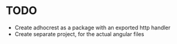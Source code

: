 # TODO

- Create adhocrest as a package with an exported http handler
- Create separate project, for the actual angular files
